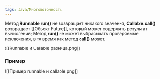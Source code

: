 ```yaml
---
tags: Java/Многопоточность
---
```

Метод **Runnable.run()** не возвращает никакого значения, **Callable.call()** возвращает [[Объект Future]], который может содержать результат вычислений; Метод **run()** не может выбрасывать проверяемые исключения, в то время как метод **call()** может.

![[Runnable и Callable разница.png]]

### Пример
![[Пример runnable и callable.png]]
